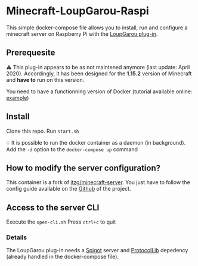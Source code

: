 # Minecraft-LoupGarou-Raspi

This simple docker-compose file allows you to install, run and configure a minecraft server on Raspberry Pi with the [LoupGarou plug-in](https://github.com/leomelki/LoupGarou).

## Prerequesite
:warning: This plug-in appears to be as not maintened anymore (last update: April 2020). Accordingly, it has been designed for the **1.15.2** version of Minecraft and **have to** run on this version.

You need to have a functionning version of Docker (tutorial available online: [example](https://dev.to/rohansawant/installing-docker-and-docker-compose-on-the-raspberry-pi-in-5-simple-steps-3mgl))

## Install
Clone this repo.
Run ```start.sh```

:bulb: It is possible to run the docker container as a daemon (in background).
Add the `-d` option to the `docker-compose up` command

## How to modify the server configuration?
This container is a fork of [itzg/minecraft-server](https://hub.docker.com/r/itzg/minecraft-server).
You just have to follow the config guide available on the [Github](https://github.com/itzg/docker-minecraft-server) of the project.

## Access to the server CLI
Execute the `open-cli.sh`
Press `ctrl+c` to quit

### Details
The LoupGarou plug-in needs a [Spigot](https://getbukkit.org/download/spigot) server and [ProtocolLib](https://github.com/dmulloy2/ProtocolLib/) depedency (already handled in the docker-compose file).

